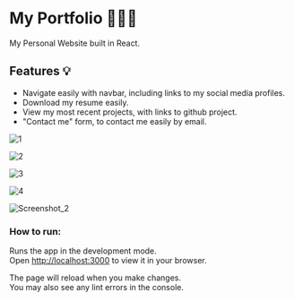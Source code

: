 # My Portfolio 🙇🏻‍♀️

My Personal Website built in React.

## Features 💡

- Navigate easily with navbar, including links to my social media profiles.
- Download my resume easily.
- View my most recent projects, with links to github project.
- "Contact me" form, to contact me easily by email.

![1](https://user-images.githubusercontent.com/102725041/190108916-9499e8d4-3dc6-4a73-9202-9e834080b9f0.png)

![2](https://user-images.githubusercontent.com/102725041/190108980-29b5cae6-26a8-4d64-b509-89c707fdb3f2.png)

![3](https://user-images.githubusercontent.com/102725041/190109025-bb8c9552-5e39-4de1-bf37-89eff05c2464.png)

![4](https://user-images.githubusercontent.com/102725041/190109052-511b0460-2df0-425f-b856-10e86aa700a0.png)

![Screenshot_2](https://user-images.githubusercontent.com/102725041/190109101-857855f5-5e4a-497e-a70f-1f99738e42e8.png)


### How to run:

Runs the app in the development mode.\
Open [http://localhost:3000](http://localhost:3000) to view it in your browser.

The page will reload when you make changes.\
You may also see any lint errors in the console.


